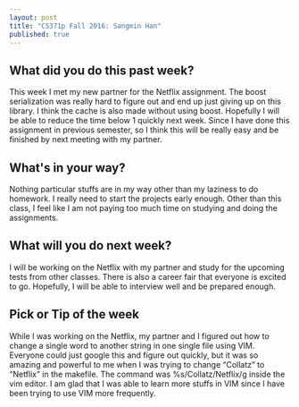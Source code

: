```yaml
---
layout: post
title: "CS371p Fall 2016: Sangmin Han"
published: true
---
```

## What did you do this past week?
This week I met my new partner for the Netflix assignment. The boost serialization was really hard to figure out and end up just giving up on this library. I think the cache is also made without using boost. Hopefully I will be able to reduce the time below 1 quickly next week. Since I have done this assignment in previous semester, so I think this will be really easy and be finished by next meeting with my partner.

## What's in your way?
Nothing particular stuffs are in my way other than my laziness to do homework. I really need to start the projects early enough. Other than this class, I feel like I am not paying too much time on studying and doing the assignments.

## What will you do next week?
I will be working on the Netflix with my partner and study for the upcoming tests from other classes. There is also a career fair that everyone is excited to go. Hopefully, I will be able to interview well and be prepared enough. 

## Pick or Tip of the week
While I was working on the Netflix, my partner and I figured out how to change a single word to another string in one single file using VIM. Everyone could just google this and figure out quickly, but it was so amazing and powerful to me when I was trying to change “Collatz” to “Netflix” in the makefile. The command was %s/Collatz/Netflix/g inside the vim editor. I am glad that I was able to learn more stuffs in VIM since I have been trying to use VIM more frequently.

